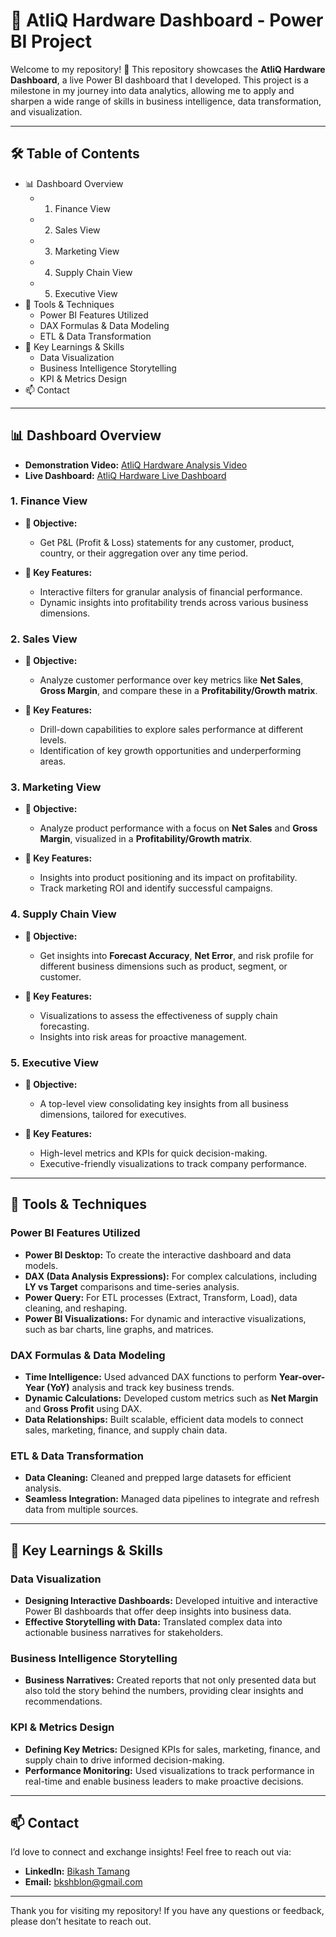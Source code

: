 # 🚀 AtliQ Hardware Dashboard - Power BI Project

Welcome to my repository! 🎉 This repository showcases the **AtliQ Hardware Dashboard**, a live Power BI dashboard that I developed. This project is a milestone in my journey into data analytics, allowing me to apply and sharpen a wide range of skills in business intelligence, data transformation, and visualization.

---

## 🛠️ Table of Contents

- 📊 Dashboard Overview
  - 1. Finance View
  - 2. Sales View
  - 3. Marketing View
  - 4. Supply Chain View
  - 5. Executive View
- 🧰 Tools & Techniques
  - Power BI Features Utilized
  - DAX Formulas & Data Modeling
  - ETL & Data Transformation
- 📑 Key Learnings & Skills
  - Data Visualization
  - Business Intelligence Storytelling
  - KPI & Metrics Design
- 📫 Contact
---

## 📊 Dashboard Overview
- **Demonstration Video:** [AtliQ Hardware Analysis Video](https://www.linkedin.com/posts/bkshblon_powerbi-dataanalytics-businessintelligence-activity-7311948052099973120-cN5T?utm_source=share&utm_medium=member_desktop&rcm=ACoAAC_t6QUBKwrgFInRbBtd2M0Ms3-1UoDCEhg)
- **Live Dashboard:** [AtliQ Hardware Live Dashboard](https://app.powerbi.com/view?r=eyJrIjoiYjJhMTQ5NTctZTdiYi00YTRmLTgwYWItN2Q5NDUxOWY3ZjhlIiwidCI6ImM2ZTU0OWIzLTVmNDUtNDAzMi1hYWU5LWQ0MjQ0ZGM1YjJjNCJ9)
### 1. Finance View

- **📌 Objective:** 
  - Get P&L (Profit & Loss) statements for any customer, product, country, or their aggregation over any time period.
  
- **🎯 Key Features:**
  - Interactive filters for granular analysis of financial performance.
  - Dynamic insights into profitability trends across various business dimensions.

### 2. Sales View

- **📌 Objective:** 
  - Analyze customer performance over key metrics like **Net Sales**, **Gross Margin**, and compare these in a **Profitability/Growth matrix**.

- **🎯 Key Features:**
  - Drill-down capabilities to explore sales performance at different levels.
  - Identification of key growth opportunities and underperforming areas.

### 3. Marketing View

- **📌 Objective:** 
  - Analyze product performance with a focus on **Net Sales** and **Gross Margin**, visualized in a **Profitability/Growth matrix**.
  
- **🎯 Key Features:**
  - Insights into product positioning and its impact on profitability.
  - Track marketing ROI and identify successful campaigns.

### 4. Supply Chain View

- **📌 Objective:** 
  - Get insights into **Forecast Accuracy**, **Net Error**, and risk profile for different business dimensions such as product, segment, or customer.
  
- **🎯 Key Features:**
  - Visualizations to assess the effectiveness of supply chain forecasting.
  - Insights into risk areas for proactive management.

### 5. Executive View

- **📌 Objective:** 
  - A top-level view consolidating key insights from all business dimensions, tailored for executives.
  
- **🎯 Key Features:**
  - High-level metrics and KPIs for quick decision-making.
  - Executive-friendly visualizations to track company performance.

---

## 🧰 Tools & Techniques

### Power BI Features Utilized

- **Power BI Desktop:** To create the interactive dashboard and data models.
- **DAX (Data Analysis Expressions):** For complex calculations, including **LY vs Target** comparisons and time-series analysis.
- **Power Query:** For ETL processes (Extract, Transform, Load), data cleaning, and reshaping.
- **Power BI Visualizations:** For dynamic and interactive visualizations, such as bar charts, line graphs, and matrices.
  
### DAX Formulas & Data Modeling

- **Time Intelligence:** Used advanced DAX functions to perform **Year-over-Year (YoY)** analysis and track key business trends.
- **Dynamic Calculations:** Developed custom metrics such as **Net Margin** and **Gross Profit** using DAX.
- **Data Relationships:** Built scalable, efficient data models to connect sales, marketing, finance, and supply chain data.

### ETL & Data Transformation

- **Data Cleaning:** Cleaned and prepped large datasets for efficient analysis.
- **Seamless Integration:** Managed data pipelines to integrate and refresh data from multiple sources.

---

## 📑 Key Learnings & Skills

### Data Visualization

- **Designing Interactive Dashboards:** Developed intuitive and interactive Power BI dashboards that offer deep insights into business data.
- **Effective Storytelling with Data:** Translated complex data into actionable business narratives for stakeholders.
  
### Business Intelligence Storytelling

- **Business Narratives:** Created reports that not only presented data but also told the story behind the numbers, providing clear insights and recommendations.
  
### KPI & Metrics Design

- **Defining Key Metrics:** Designed KPIs for sales, marketing, finance, and supply chain to drive informed decision-making.
- **Performance Monitoring:** Used visualizations to track performance in real-time and enable business leaders to make proactive decisions.

---

## 📫 Contact

I’d love to connect and exchange insights! Feel free to reach out via:

- **LinkedIn:** [Bikash Tamang](https://www.linkedin.com/in/bkshblon/)
- **Email:** [bkshblon@gmail.com](mailto:bkshblon@gmail.com)

---

Thank you for visiting my repository! If you have any questions or feedback, please don’t hesitate to reach out.
